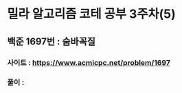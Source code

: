 # 밀라 알고리즘 코테 공부 3주차(5)

## 백준 1697번 : 숨바꼭질

### 사이트 : https://www.acmicpc.net/problem/1697
### 풀이 : 